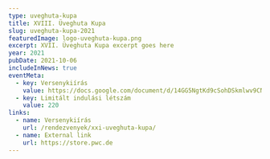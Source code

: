 ```yaml
---
type: uveghuta-kupa
title: XVIII. Üveghuta Kupa
slug: uveghuta-kupa-2021
featuredImage: logo-uveghuta-kupa.png
excerpt: XVII. Üveghuta Kupa excerpt goes here
year: 2021
pubDate: 2021-10-06
includeInNews: true
eventMeta:
  - key: Versenykiírás
    value: https://docs.google.com/document/d/14GG5NgtKd9cSohDSkmlwv9CNtpBTw54s/mobilebasic?rm=minimal
  - key: Limitált indulási létszám
    value: 220
links:
  - name: Versenykiírás
    url: /rendezvenyek/xxi-uveghuta-kupa/
  - name: External link
    url: https://store.pwc.de
---
```

